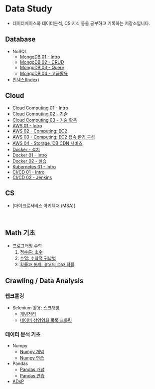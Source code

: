 # Data Study

- 데이터베이스와 데이터분석, CS 지식 등을 공부하고 기록하는 저장소입니다.

## Database

- NoSQL
  - [MongoDB 01 - Intro](/DataBase/MongoDB_1.md)
  - [MongoDB 02 - CRUD](/DataBase/MongoDB_2.md)
  - [MongoDB 03 - Query](/DataBase/MongoDB_3.md)
  - [MongoDB 04 - 고급활용](/DataBase/MongoDB_4.md)
- [인덱스(Index)](./DataBase/Index_1.md)

## Cloud

- [Cloud Computing 01 - Intro](./Cloud/Cloud_Computing_1.md)
- [Cloud Computing 02 - 기술](./Cloud/Cloud_Computing_2.md)
- [Cloud Computing 03 - 기술 활용](./Cloud/Cloud_Computing_3.md)
- [AWS 01 - Intro](./Cloud/AWS_1.md)
- [AWS 02 - Computing: EC2](./Cloud/AWS_2.md)
- [AWS 03 - Computing: EC2 접속 환경 구성](./Cloud/AWS_3.md)
- [AWS 04 - Storage, DB CDN 서비스](./Cloud/AWS_4.md)
- [Docker - 설치](./Cloud/Docker.md)
- [Docker 01 - Intro](./Cloud/Docker_1.md)
- [Docker 02 - 실습](./Cloud/Docker_2.md)
- [Kubernetes 01 - Intro](./Cloud/Kubernetes.md)
- [CI/CD 01 - Intro](./CS/CI%2CCD_1.md)
- [CI/CD 02 - Jenkins](./CS/CI%2CCD_1.md)

## CS

- [마이크로서비스 아키텍처 (MSA)]

  <br>

## Math 기초

- 프로그래밍 수학
  1. [정수론: 소수](./Math/number_theory.md)
  2. [수열: 수학적 귀납법](./Math/math_sequence.md)
  3. [확률과 통계: 경우의 수와 확률](./Math/statistics.md)

## Crawling / Data Analysis

### 웹크롤링

- Selenium 활용: 스크래핑
  - [개념정리](./Crawling/Selenium_Crawling.ipynb)
  - [네이버 상영영화 목록 크롤링](./Crawling/Selenium_Crawling_네이버_상영영화_목록.ipynb)

### 데이터 분석 기초

- Numpy
  - [Numpy 개념](./Data_Analysis/Numpy.ipynb)
  - [Numpy 연습](./Data_Analysis/Numpy_practice.ipynb)
- Pandas
  - [Pandas 개념](./Data_Analysis/Pandas.ipynb)
  - [Pandas 연습](./Data_Analysis/Pandas_practice.ipynb)
- [ADsP](./Data_Analysis/ADsP.md)
